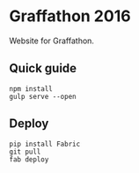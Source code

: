 # Graffathon 2016

Website for Graffathon.

## Quick guide

````
npm install
gulp serve --open
````

## Deploy

````
pip install Fabric
git pull
fab deploy
````

